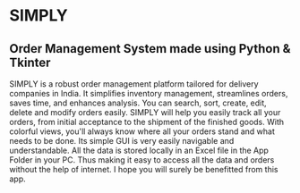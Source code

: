# SIMPLY
## Order Management System made using Python & Tkinter

SIMPLY is a robust order management platform tailored for delivery companies in India. It simplifies inventory management, streamlines orders, saves time, and enhances analysis. You can search, sort, create, edit, delete and modify orders easily. SIMPLY will help you easily track all your orders, from initial acceptance to the shipment of the finished goods. With colorful views, you'll always know where all your orders stand and what needs to be done. Its simple GUI is very easily navigable and understandable. All the data is stored locally in an Excel file in the App Folder in your PC. Thus making it easy to access all the data and orders without the help of internet. I hope you will surely be benefitted from this app.
